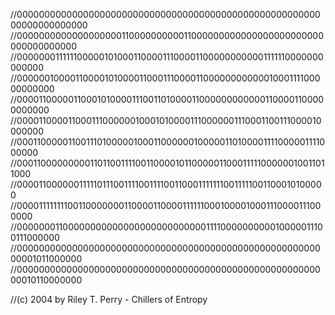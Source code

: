 //000000000000000000000000000000000000000000000000000000000000000000000
//000000000000000000011000000000011000000000000000000000000000000000000
//000000011111100000101000110000111000011000000000001111110000000000000
//000000100001100001010000110001110000110000000000001000111100000000000
//000011000001100010100001110011010000110000000000001100001100000000000
//000011000011000111000000100010100001110000001110001100111000010000000
//000110000011001110100000100011000000100000110100001111000001111000000
//000110000000001101100111100110000101100000110001111100000010011011000
//000011000000111110111001111001111001100011111110011111001100010100000
//000011111111001100000001100001100001111110001000010001110000111000000
//000000011000000000000000000000000001111000000000010000011100111000000
//000000000000000000000000000000000000000000000000000000000001011000000
//000000000000000000000000000000000000000000000000000000000010110000000

//(c) 2004 by Riley T. Perry - Chillers of Entropy
